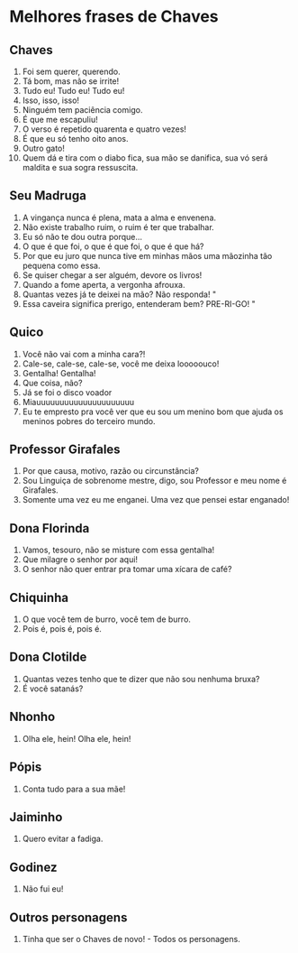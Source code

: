 # Melhores frases de Chaves


## Chaves
1. Foi sem querer, querendo. 
1. Tá bom, mas não se irrite! 
1. Tudo eu! Tudo eu! Tudo eu! 
1. Isso, isso, isso! 
1. Ninguém tem paciência comigo. 
1. É que me escapuliu! 
1. O verso é repetido quarenta e quatro vezes! 
1. É que eu só tenho oito anos. 
1. Outro gato! 
1. Quem dá e tira com o diabo fica, sua mão se danifica, sua vó será maldita e sua sogra ressuscita. 
    
## Seu Madruga
1. A vingança nunca é plena, mata a alma e envenena. 
1. Não existe trabalho ruim, o ruim é ter que trabalhar. 
1. Eu só não te dou outra porque... 
1. O que é que foi, o que é que foi, o que é que há? 
1. Por que eu juro que nunca tive em minhas mãos uma mãozinha tão pequena como essa. 
1. Se quiser chegar a ser alguém, devore os livros! 
1. Quando a fome aperta, a vergonha afrouxa. 
1. Quantas vezes já te deixei na mão? Não responda! "
1. Essa caveira significa prerigo, entenderam bem? PRE-RI-GO! "
    
## Quico
1. Você não vai com a minha cara?! 
1. Cale-se, cale-se, cale-se, você me deixa looooouco! 
1. Gentalha! Gentalha! 
1. Que coisa, não? 
1. Já se foi o disco voador 
1. Miauuuuuuuuuuuuuuuuuuuuu 
1. Eu te empresto pra você ver que eu sou um menino bom que ajuda os meninos pobres do terceiro mundo. 
    
## Professor Girafales
1. Por que causa, motivo, razão ou circunstância? 
1. Sou Linguiça de sobrenome mestre, digo, sou Professor e meu nome é Girafales. 
1. Somente uma vez eu me enganei. Uma vez que pensei estar enganado! 
    
## Dona Florinda
1. Vamos, tesouro, não se misture com essa gentalha! 
1. Que milagre o senhor por aqui! 
1. O senhor não quer entrar pra tomar uma xícara de café? 
    
## Chiquinha
1. O que você tem de burro, você tem de burro.
1. Pois é, pois é, pois é. 
    
## Dona Clotilde
1. Quantas vezes tenho que te dizer que não sou nenhuma bruxa? 
1. É você satanás? 
    
## Nhonho
1. Olha ele, hein! Olha ele, hein! 
    
## Pópis
1. Conta tudo para a sua mãe! 
    
## Jaiminho
1. Quero evitar a fadiga. 

## Godinez
1. Não fui eu!
    
## Outros personagens
1. Tinha que ser o Chaves de novo! - Todos os personagens.